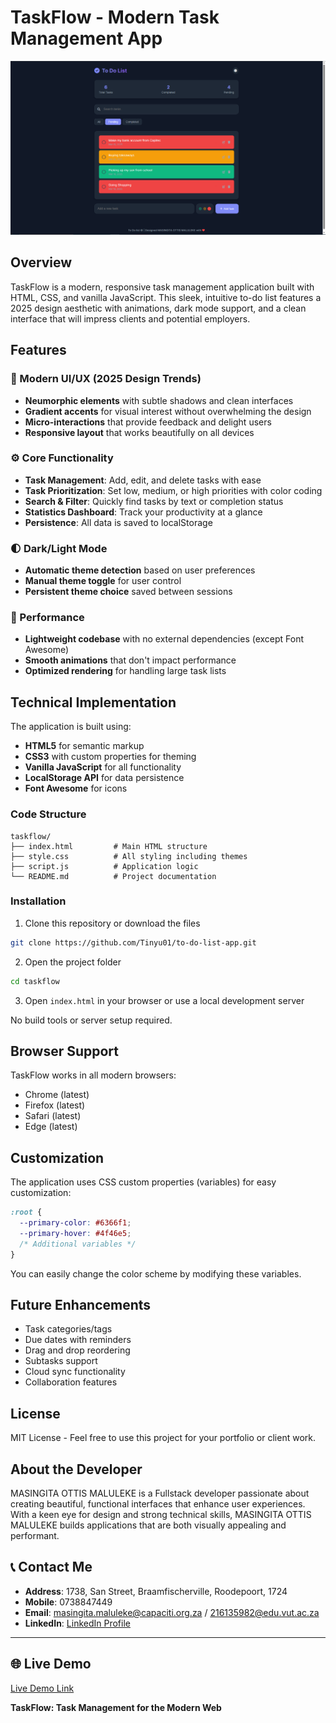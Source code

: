 # TaskFlow - Modern Task Management App

![TaskFlow Banner](/To_Do_List.png)

## Overview

TaskFlow is a modern, responsive task management application built with HTML, CSS, and vanilla JavaScript. This sleek, intuitive to-do list features a 2025 design aesthetic with animations, dark mode support, and a clean interface that will impress clients and potential employers.

## Features

### 🎨 Modern UI/UX (2025 Design Trends)
- **Neumorphic elements** with subtle shadows and clean interfaces
- **Gradient accents** for visual interest without overwhelming the design
- **Micro-interactions** that provide feedback and delight users
- **Responsive layout** that works beautifully on all devices

### ⚙️ Core Functionality
- **Task Management**: Add, edit, and delete tasks with ease
- **Task Prioritization**: Set low, medium, or high priorities with color coding
- **Search & Filter**: Quickly find tasks by text or completion status
- **Statistics Dashboard**: Track your productivity at a glance
- **Persistence**: All data is saved to localStorage

### 🌓 Dark/Light Mode
- **Automatic theme detection** based on user preferences
- **Manual theme toggle** for user control
- **Persistent theme choice** saved between sessions

### 🚀 Performance
- **Lightweight codebase** with no external dependencies (except Font Awesome)
- **Smooth animations** that don't impact performance
- **Optimized rendering** for handling large task lists

## Technical Implementation

The application is built using:
- **HTML5** for semantic markup
- **CSS3** with custom properties for theming
- **Vanilla JavaScript** for all functionality
- **LocalStorage API** for data persistence
- **Font Awesome** for icons

### Code Structure

```
taskflow/
├── index.html         # Main HTML structure
├── style.css          # All styling including themes
├── script.js          # Application logic
└── README.md          # Project documentation
```

### Installation

1. Clone this repository or download the files
```bash
git clone https://github.com/Tinyu01/to-do-list-app.git
```

2. Open the project folder
```bash
cd taskflow
```

3. Open `index.html` in your browser or use a local development server

No build tools or server setup required.

## Browser Support

TaskFlow works in all modern browsers:
- Chrome (latest)
- Firefox (latest)
- Safari (latest)
- Edge (latest)

## Customization

The application uses CSS custom properties (variables) for easy customization:

```css
:root {
  --primary-color: #6366f1;
  --primary-hover: #4f46e5;
  /* Additional variables */
}
```

You can easily change the color scheme by modifying these variables.

## Future Enhancements

- Task categories/tags
- Due dates with reminders
- Drag and drop reordering
- Subtasks support
- Cloud sync functionality
- Collaboration features

## License

MIT License - Feel free to use this project for your portfolio or client work.

## About the Developer

MASINGITA OTTIS MALULEKE is a Fullstack developer passionate about creating beautiful, functional interfaces that enhance user experiences. With a keen eye for design and strong technical skills, MASINGITA OTTIS MALULEKE builds applications that are both visually appealing and performant.

## 📞 Contact Me

- **Address**: 1738, San Street, Braamfischerville, Roodepoort, 1724
- **Mobile**: 0738847449
- **Email**: masingita.maluleke@capaciti.org.za / 216135982@edu.vut.ac.za
- **LinkedIn**: [LinkedIn Profile](https://www.linkedin.com/in/thefreelancer201)

---

## 🌐 Live Demo

[Live Demo Link](https://tinyu01.github.io/to-do-list-app/)

**TaskFlow: Task Management for the Modern Web**

